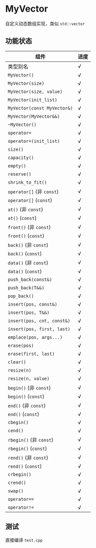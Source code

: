 # MyVector

自定义动态数组实现，类似 `std::vector`

## 功能状态

| 组件                             | 进度 |
|----------------------------------|------|
| 类型别名                          | √    |
| `MyVector()`                     | √    |
| `MyVector(size)`                 | √    |
| `MyVector(size, value)`          | √    |
| `MyVector(init_list)`            | √    |
| `MyVector(const MyVector&)`      | √    |
| `MyVector(MyVector&&)`           | √    |
| `~MyVector()`                    | √    |
| `operator=`                      | √    |
| `operator=(init_list)`           | √    |
| `size()`                         | √    |
| `capacity()`                     | √    |
| `empty()`                        | √    |
| `reserve()`                      | √    |
| `shrink_to_fit()`                | √    |
| `operator[]` (非 `const`)        | √    |
| `operator[]` (`const`)           | √    |
| `at()` (非 `const`)              | √    |
| `at()` (`const`)                 | √    |
| `front()` (非 `const`)           | √    |
| `front()` (`const`)              | √    |
| `back()` (非 `const`)            | √    |
| `back()` (`const`)               | √    |
| `data()` (非 `const`)            | √    |
| `data()` (`const`)               | √    |
| `push_back(const&)`              | √    |
| `push_back(T&&)`                 | √    |
| `pop_back()`                     | √    |
| `insert(pos, const&)`            | √    |
| `insert(pos, T&&)`               | √    |
| `insert(pos, cnt, const&)`       | √    |
| `insert(pos, first, last)`       | √    |
| `emplace(pos, args...)`          | √    |
| `erase(pos)`                     | √    |
| `erase(first, last)`             | √    |
| `clear()`                        | √    |
| `resize(n)`                      | √    |
| `resize(n, value)`               | √    |
| `begin()` (非 `const`)           | √    |
| `begin()` (`const`)              | √    |
| `end()` (非 `const`)             | √    |
| `end()` (`const`)                | √    |
| `cbegin()`                       | √    |
| `cend()`                         | √    |
| `rbegin()` (非 `const`)          | √    |
| `rbegin()` (`const`)             | √    |
| `rend()` (非 `const`)            | √    |
| `rend()` (`const`)               | √    |
| `crbegin()`                      | √    |
| `crend()`                        | √    |
| `swap()`                         | √    |
| `operator==`                     | √    |
| `operator!=`                     | √    |
## 测试

直接编译 `test.cpp`